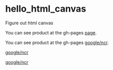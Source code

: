 # hello_html_canvas

Figure out html canvas

You can see product at the gh-pages [page](http://koreahaos.github.io/hello_html_canvas/index.html).

You can see product at the gh-pages <a href="https://www.google.com/ncr" target="_blank">google/ncr</a>.

[google/ncr](https://www.google.com/ncr)


<a href="https://www.google.com/ncr" target="_blank">google/ncr</a>

